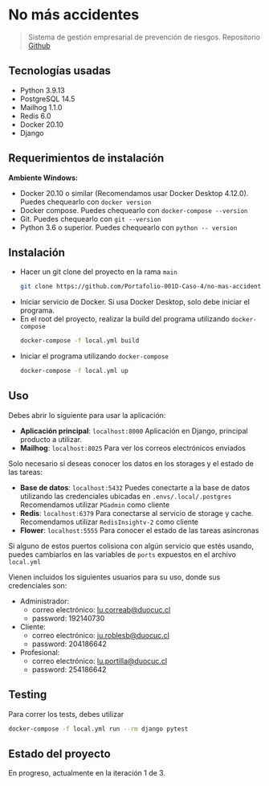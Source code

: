 # No más accidentes
> Sistema de gestión empresarial de prevención de riesgos.
> Repositorio [Github](https://github.com/Portafolio-001D-Caso-4/no-mas-accidentes)

## Tecnologías usadas
- Python 3.9.13
- PostgreSQL 14.5
- Mailhog 1.1.0
- Redis 6.0
- Docker 20.10
- Django

## Requerimientos de instalación
**Ambiente Windows:**
- Docker 20.10 o similar (Recomendamos usar Docker Desktop 4.12.0). Puedes chequearlo con `docker version`
- Docker compose. Puedes chequearlo con `docker-compose --version`
- Git. Puedes chequearlo con `git --version`
- Python 3.6 o superior. Puedes chequearlo con `python -- version`



## Instalación
- Hacer un git clone del proyecto en la rama `main`
	```bash
	git clone https://github.com/Portafolio-001D-Caso-4/no-mas-accidentes.git
	```
- Iniciar servicio de Docker. Si usa Docker Desktop, solo debe iniciar el programa.
- En el root del proyecto, realizar la build del programa utilizando `docker-compose`
	```bash
	docker-compose -f local.yml build
	```
- Iniciar el programa utilizando `docker-compose`
	```bash
	docker-compose -f local.yml up
	```

## Uso

Debes abrir lo siguiente para usar la aplicación:
- **Aplicación principal**: `localhost:8000`
	Aplicación en Django, principal producto a utilizar.
- **Mailhog**: `localhost:8025`
	 Para ver los correos electrónicos enviados

Solo necesario si deseas conocer los datos en los storages y el estado de las tareas:
- **Base de datos**: `localhost:5432`
	Puedes conectarte a la base de datos utilizando las credenciales ubicadas en `.envs/.local/.postgres` Recomendamos utilizar `PGadmin` como cliente
- **Redis**: `localhost:6379`
	Para conectarse al servicio de storage y cache. Recomendamos utilizar `RedisInsightv-2` como cliente
- **Flower**: `localhost:5555`
	Para conocer el estado de las tareas asíncronas

Si alguno de estos puertos colisiona con algún servicio que estés usando, puedes cambiarlos en las variables de `ports` expuestos en el archivo `local.yml`

Vienen incluidos los siguientes usuarios para su uso, donde sus credenciales son:
- Administrador:
  - correo electrónico: lu.correab@duocuc.cl
  - password: 192140730
- Cliente:
  - correo electrónico: ju.roblesb@duocuc.cl
  - password: 204186642
- Profesional:
  - correo electrónico: lu.portilla@duocuc.cl
  - password: 254186642

## Testing
Para correr los tests, debes utilizar
```bash
docker-compose -f local.yml run --rm django pytest
```
## Estado del proyecto
En progreso, actualmente en la iteración 1 de 3.
